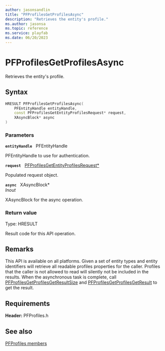```yaml
---
author: jasonsandlin
title: "PFProfilesGetProfilesAsync"
description: "Retrieves the entity's profile."
ms.author: jasonsa
ms.topic: reference
ms.service: playfab
ms.date: 06/20/2023
---
```


# PFProfilesGetProfilesAsync  

Retrieves the entity's profile.  

## Syntax  
  
```cpp
HRESULT PFProfilesGetProfilesAsync(  
    PFEntityHandle entityHandle,  
    const PFProfilesGetEntityProfilesRequest* request,  
    XAsyncBlock* async  
)  
```  
  
### Parameters  
  
**`entityHandle`** &nbsp; PFEntityHandle  
  
PFEntityHandle to use for authentication.  
  
**`request`** &nbsp; [PFProfilesGetEntityProfilesRequest*](../../pfprofilestypes/structs/pfprofilesgetentityprofilesrequest.md)  
  
Populated request object.  
  
**`async`** &nbsp; XAsyncBlock*  
*_Inout_*  
  
XAsyncBlock for the async operation.  
  
  
### Return value
Type: HRESULT
  
Result code for this API operation.
  
## Remarks  
  
This API is available on all platforms. Given a set of entity types and entity identifiers will retrieve all readable profiles properties for the caller. Profiles that the caller is not allowed to read will silently not be included in the results. When the asynchronous task is complete, call [PFProfilesGetProfilesGetResultSize](pfprofilesgetprofilesgetresultsize.md) and [PFProfilesGetProfilesGetResult](pfprofilesgetprofilesgetresult.md) to get the result.
  
## Requirements  
  
**Header:** PFProfiles.h
  
## See also  
[PFProfiles members](../pfprofiles_members.md)  

  
  
